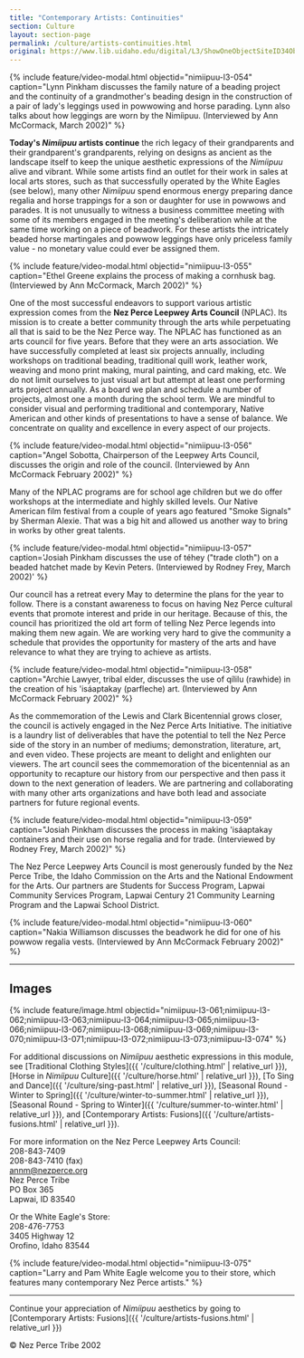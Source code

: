 ```yaml
---
title: "Contemporary Artists: Continuities"
section: Culture
layout: section-page
permalink: /culture/artists-continuities.html
original: https://www.lib.uidaho.edu/digital/L3/ShowOneObjectSiteID34ObjectID140.html
---
```


{% include feature/video-modal.html objectid="nimiipuu-l3-054" caption="Lynn Pinkham discusses the family nature of a beading project and the continuity of a grandmother's beading design in the construction of a pair of lady's leggings used in powwowing and horse parading. Lynn also talks about how leggings are worn by the Nimíipuu. (Interviewed by Ann McCormack, March 2002)" %}

**Today's _Nimíipuu_ artists continue** the rich legacy of their grandparents and their grandparent's grandparents, relying on designs as ancient as the landscape itself to keep the unique aesthetic expressions of the _Nimíipuu_ alive and vibrant. While some artists find an outlet for their work in sales at local arts stores, such as that successfully operated by the White Eagles (see below), many other _Nimíipuu_ spend enormous energy preparing dance regalia and horse trappings for a son or daughter for use in powwows and parades. It is not unusually to witness a business committee meeting with some of its members engaged in the meeting's deliberation while at the same time working on a piece of beadwork. For these artists the intricately beaded horse martingales and powwow leggings have only priceless family value - no monetary value could ever be assigned them.

{% include feature/video-modal.html objectid="nimiipuu-l3-055" caption="Ethel Greene explains the process of making a cornhusk bag. (Interviewed by Ann McCormack, March 2002)" %}

One of the most successful endeavors to support various artistic expression comes from the **Nez Perce Leepwey Arts Council** (NPLAC). Its mission is to create a better community through the arts while perpetuating all that is said to be the Nez Perce way. The NPLAC has functioned as an arts council for five years. Before that they were an arts association. We have successfully completed at least six projects annually, including workshops on traditional beading, traditional quill work, leather work, weaving and mono print making, mural painting, and card making, etc. We do not limit ourselves to just visual art but attempt at least one performing arts project annually. As a board we plan and schedule a number of projects, almost one a month during the school term. We are mindful to consider visual and performing traditional and contemporary, Native American and other kinds of presentations to have a sense of balance. We concentrate on quality and excellence in every aspect of our projects.

{% include feature/video-modal.html objectid="nimiipuu-l3-056" caption="Angel Sobotta, Chairperson of the Leepwey Arts Council, discusses the origin and role of the council. (Interviewed by Ann McCormack February 2002)" %}

Many of the NPLAC programs are for school age children but we do offer workshops at the intermediate and highly skilled levels. Our Native American film festival from a couple of years ago featured "Smoke Signals" by Sherman Alexie. That was a big hit and allowed us another way to bring in works by other great talents.

{% include feature/video-modal.html objectid="nimiipuu-l3-057" caption='Josiah Pinkham discusses the use of téhey ("trade cloth") on a beaded hatchet made by Kevin Peters. (Interviewed by Rodney Frey, March 2002)' %}

Our council has a retreat every May to determine the plans for the year to follow. There is a constant awareness to focus on having Nez Perce cultural events that promote interest and pride in our heritage. Because of this, the council has prioritized the old art form of telling Nez Perce legends into making them new again. We are working very hard to give the community a schedule that provides the opportunity for mastery of the arts and have relevance to what they are trying to achieve as artists.

{% include feature/video-modal.html objectid="nimiipuu-l3-058" caption="Archie Lawyer, tribal elder, discusses the use of qílilu (rawhide) in the creation of his 'isáaptakay (parfleche) art. (Interviewed by Ann McCormack February 2002)" %}

As the commemoration of the Lewis and Clark Bicentennial grows closer, the council is actively engaged in the Nez Perce Arts Initiative. The initiative is a laundry list of deliverables that have the potential to tell the Nez Perce side of the story in an number of mediums; demonstration, literature, art, and even video. These projects are meant to delight and enlighten our viewers. The art council sees the commemoration of the bicentennial as an opportunity to recapture our history from our perspective and then pass it down to the next generation of leaders. We are partnering and collaborating with many other arts organizations and have both lead and associate partners for future regional events.

{% include feature/video-modal.html objectid="nimiipuu-l3-059" caption="Josiah Pinkham discusses the process in making 'isáaptakay containers and their use on horse regalia and for trade. (Interviewed by Rodney Frey, March 2002)" %}

The Nez Perce Leepwey Arts Council is most generously funded by the Nez Perce Tribe, the Idaho Commission on the Arts and the National Endowment for the Arts. Our partners are Students for Success Program, Lapwai Community Services Program, Lapwai Century 21 Community Learning Program and the Lapwai School District.

{% include feature/video-modal.html objectid="nimiipuu-l3-060" caption="Nakia Williamson discusses the beadwork he did for one of his powwow regalia vests. (Interviewed by Ann McCormack February 2002)" %}

------

## Images

{% include feature/image.html objectid="nimiipuu-l3-061;nimiipuu-l3-062;nimiipuu-l3-063;nimiipuu-l3-064;nimiipuu-l3-065;nimiipuu-l3-066;nimiipuu-l3-067;nimiipuu-l3-068;nimiipuu-l3-069;nimiipuu-l3-070;nimiipuu-l3-071;nimiipuu-l3-072;nimiipuu-l3-073;nimiipuu-l3-074" %}

For additional discussions on _Nimíipuu_ aesthetic expressions in this module, see [Traditional Clothing Styles]({{ '/culture/clothing.html' | relative_url }}), [Horse in _Nimíipuu_ Culture]({{ '/culture/horse.html' | relative_url }}), [To Sing and Dance]({{ '/culture/sing-past.html' | relative_url }}), [Seasonal Round - Winter to Spring]({{ '/culture/winter-to-summer.html' | relative_url }}), [Seasonal Round - Spring to Winter]({{ '/culture/summer-to-winter.html' | relative_url }}), and [Contemporary Artists: Fusions]({{ '/culture/artists-fusions.html' | relative_url }}).

For more information on the Nez Perce Leepwey Arts Council:<br>
208-843-7409<br>
208-843-7410 (fax)<br>
annm@nezperce.org<br>
Nez Perce Tribe<br>
PO Box 365<br>
Lapwai, ID 83540

Or the White Eagle's Store:<br>
208-476-7753<br>
3405 Highway 12<br>
Orofino, Idaho 83544<br> 

{% include feature/video-modal.html objectid="nimiipuu-l3-075" caption="Larry and Pam White Eagle welcome you to their store, which features many contemporary Nez Perce artists." %}

------

Continue your appreciation of _Nimíipuu_ aesthetics by going to [Contemporary Artists: Fusions]({{ '/culture/artists-fusions.html' | relative_url }})

© Nez Perce Tribe 2002
